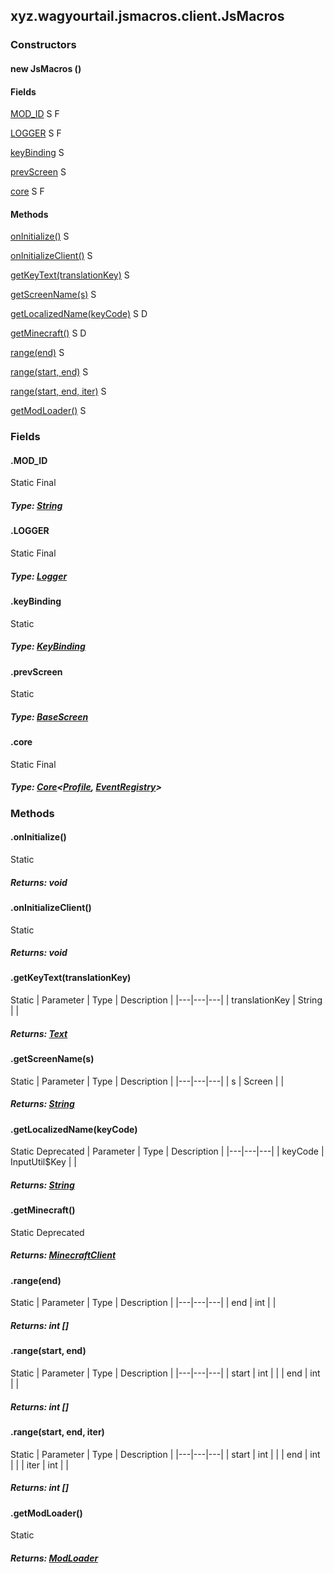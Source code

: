 

xyz.wagyourtail.jsmacros.client.JsMacros
----------------------------------------

#### 

### Constructors

#### new JsMacros ()




#### Fields

[MOD\_ID](#MOD_ID)
S
F


[LOGGER](#LOGGER)
S
F


[keyBinding](#keyBinding)
S


[prevScreen](#prevScreen)
S


[core](#core)
S
F



#### Methods

[onInitialize()](#onInitialize-)
S


[onInitializeClient()](#onInitializeClient-)
S


[getKeyText(translationKey)](#getKeyText-String-)
S


[getScreenName(s)](#getScreenName-Screen-)
S


[getLocalizedName(keyCode)](#getLocalizedName-InputUtil$Key-)
S
D


[getMinecraft()](#getMinecraft-)
S
D


[range(end)](#range-int-)
S


[range(start, end)](#range-int-int-)
S


[range(start, end, iter)](#range-int-int-int-)
S


[getModLoader()](#getModLoader-)
S



### Fields

#### .MOD\_ID

Static
Final

##### Type: [String](https://docs.oracle.com/javase/8/docs/api/index.html?java/lang/String.html)



#### .LOGGER

Static
Final

##### Type: [Logger](https://www.javadoc.io/doc/org.slf4j/slf4j-api/1.7.30/index.html?org/slf4j/Logger.html)



#### .keyBinding

Static

##### Type: [KeyBinding](https://wagyourtail.xyz/Projects/MinecraftMappingViewer/App?mapping=INTERMEDIARY,YARN&version=1.20.5&search=net/minecraft/client/option/KeyBinding)



#### .prevScreen

Static

##### Type: [BaseScreen](1.9.2/xyz/wagyourtail/wagyourgui/BaseScreen.html)



#### .core

Static
Final

##### Type: [Core](1.9.2/xyz/wagyourtail/jsmacros/core/Core.html)<[Profile](1.9.2/xyz/wagyourtail/jsmacros/client/config/Profile.html), [EventRegistry](1.9.2/xyz/wagyourtail/jsmacros/client/event/EventRegistry.html)>



### Methods

#### .onInitialize()

Static

##### Returns: void



#### .onInitializeClient()

Static

##### Returns: void



#### .getKeyText(translationKey)

Static
| Parameter | Type | Description |
|---|---|---|
| translationKey | String |  |

##### Returns: [Text](https://wagyourtail.xyz/Projects/MinecraftMappingViewer/App?mapping=INTERMEDIARY,YARN&version=1.20.5&search=net/minecraft/text/Text)



#### .getScreenName(s)

Static
| Parameter | Type | Description |
|---|---|---|
| s | Screen |  |

##### Returns: [String](https://docs.oracle.com/javase/8/docs/api/index.html?java/lang/String.html)



#### .getLocalizedName(keyCode)

Static
Deprecated
| Parameter | Type | Description |
|---|---|---|
| keyCode | InputUtil$Key |  |

##### Returns: [String](https://docs.oracle.com/javase/8/docs/api/index.html?java/lang/String.html)



#### .getMinecraft()

Static
Deprecated

##### Returns: [MinecraftClient](https://wagyourtail.xyz/Projects/MinecraftMappingViewer/App?mapping=INTERMEDIARY,YARN&version=1.20.5&search=net/minecraft/client/MinecraftClient)



#### .range(end)

Static
| Parameter | Type | Description |
|---|---|---|
| end | int |  |

##### Returns: int []



#### .range(start, end)

Static
| Parameter | Type | Description |
|---|---|---|
| start | int |  |
| end | int |  |

##### Returns: int []



#### .range(start, end, iter)

Static
| Parameter | Type | Description |
|---|---|---|
| start | int |  |
| end | int |  |
| iter | int |  |

##### Returns: int []



#### .getModLoader()

Static

##### Returns: [ModLoader](1.9.2/xyz/wagyourtail/jsmacros/client/ModLoader.html)




